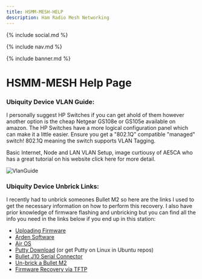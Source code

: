 ```yaml
---
title: HSMM-MESH-HELP
description: Ham Radio Mesh Networking
---
```


{% include social.md %}

{% include nav.md %}

{% include banner.md %}

# HSMM-MESH Help Page

### Ubiquity Device VLAN Guide:

​I personally suggest HP Switches if you can get ahold of them however another option is the cheap Netgear GS108e or GS105e available on amazon. The HP Switches have a more logical configuration panel which can make it a little easier. Ensure you get a "802.1Q" compatible "managed" switch! 802.1Q meaning the switch supports VLAN Tagging.

Basic Internet, Node and LAN VLAN Setup, image curtiousy of AE5CA who has a great tutorial on his website click here for more detail.

![VlanGuide](http://m3pgs.weebly.com/uploads/8/1/6/2/8162774/screenshot-from-2017-07-15-18-40-26_orig.png)

### Ubiquity Device Unbrick Links:

​I recently had to unbrick someones Bullet M2 so here are the links I used to get the necessary information on how to perform this recovery. I also have prior knowledge of firmware flashing and unbricking but you can find all the info you need in the links below if you end up in this station:

* [Uploading Firmware](https://www.aredn.org/content/uploading-firmware-ubiquiti)
* [Arden Software](https://www.aredn.org/content/software)
* [Air OS](http://setuprouter.com/router/ubiquiti/airos-airgrid-m5hp/login.htm)
* [Putty Download](https://www.chiark.greenend.org.uk/~sgtatham/putty/latest.html) (or get Putty on Linux in Ubuntu repos)
* [Bullet J10 Serial Connector](https://community.ubnt.com/t5/Bullet-Radio-Modules/Bullet-connector-J10/td-p/11089)
* [Un-brick a Bullet M2](https://community.ubnt.com/t5/airOS-SDK-Custom-Development/AirMAX-Device-Firmware-Recovery-Procedure/td-p/1499583)
* [Firmware Recovery via TFTP](https://help.ubnt.com/hc/en-us/articles/204911324-airMAX-How-to-reset-your-device-with-TFTP-firmware-recovery)
